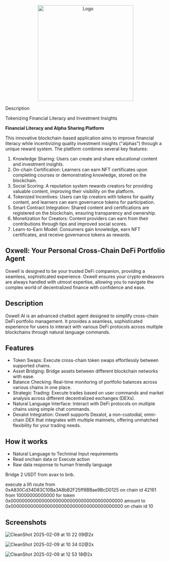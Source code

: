 <div align="center">
    <img src="https://github.com/user-attachments/assets/1c73a062-68bc-41f4-95e8-85edc219964b" alt="Logo" width="300">
</div>


Description

Tokenizing Financial Literacy and Investment Insights


**Financial Literacy and Alpha Sharing Platform**

This innovative blockchain-based application aims to improve financial literacy while incentivizing quality investment insights ("alphas") through a unique reward system. The platform combines several key features:
1. Knowledge Sharing: Users can create and share educational content and investment insights.
2. On-chain Certification: Learners can earn NFT certificates upon completing courses or demonstrating knowledge, stored on the blockchain.
3. Social Scoring: A reputation system rewards creators for providing valuable content, improving their visibility on the platform.
4. Tokenized Incentives: Users can tip creators with tokens for quality content, and learners can earn governance tokens for participation.
5. Smart Contract Integration: Shared content and certifications are registered on the blockchain, ensuring transparency and ownership.
6. Monetization for Creators: Content providers can earn from their contributions through tips and improved social scores.
7. Learn-to-Earn Model: Consumers gain knowledge, earn NFT certificates, and receive governance tokens as rewards.


## Oxwell: Your Personal Cross-Chain DeFi Portfolio Agent

Oxwell is designed to be your trusted DeFi companion, providing a seamless, sophisticated experience. Oxwell ensures your crypto endeavors are always handled with utmost expertise, allowing you to navigate the complex world of decentralized finance with confidence and ease.

## Description

Oxwell AI is an advanced chatbot agent designed to simplify cross-chain DeFi portfolio management. It provides a seamless, sophisticated experience for users to interact with various DeFi protocols across multiple blockchains through natural language commands.

## Features

- Token Swaps: Execute cross-chain token swaps effortlessly between supported chains.
- Asset Bridging: Bridge assets between different blockchain networks with ease.
- Balance Checking: Real-time monitoring of portfolio balances across various chains in one place.
- Strategic Trading: Execute trades based on user commands and market analysis across different decentralized exchanges (DEXs).
- Natural Language Interface: Interact with DeFi protocols on multiple chains using simple chat commands.
- Dexalot Integration: Oxwell supports Dexalot, a non-custodial, omni-chain DEX that integrates with multiple mainnets, offering unmatched flexibility for your trading needs.

## How it works

- Natural Language to Techninal Input requirements
- Read onchain data or Execute action
- Raw data response to human friendly language


Bridge 2 USDT from avax to bnb.

execute a lifi route from 0xA830Cd34D83C10Ba3A8bB2F25ff8BBae9BcD0125 on chain id 42161 from 10000000000000 for token 0x0000000000000000000000000000000000000000 amount to 0x0000000000000000000000000000000000000000 on chain id 10

## Screenshots

![CleanShot 2025-02-09 at 10 22 09@2x](https://github.com/user-attachments/assets/2c8dcd6e-b5d5-4b75-a5b8-dd6eafebf01a)

![CleanShot 2025-02-09 at 10 34 02@2x](https://github.com/user-attachments/assets/813805a0-4d52-4a31-b561-1cd63e305d84)

![CleanShot 2025-02-09 at 12 53 18@2x](https://github.com/user-attachments/assets/7ea0a60a-8563-4f93-b1bd-9510b3885165)

